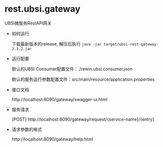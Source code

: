 # rest.ubsi.gateway
UBSI微服务RestAPI网关


- 如何运行

  下载最新版本的release, 解压后执行 `java -jar target/ubsi-rest-gateway-2.3.2.jar`
  
- 运行配置

  默认的UBSI Consumer配置文件：./rewin.ubsi.consumer.json
  
  默认的服务运行参数配置文件：src/main/resource/application.properties
 
- 接口文档

  http://localhost:8090/gateway/swagger-ui.html
  
- 服务请求

  [POST] http://localhost:8090/gateway/request/{service-name}/{entry}
  
- 请求参数的格式

  http://localhost:8090/gateway/help.html
